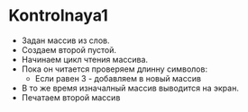 # Kontrolnaya1

- Задан массив из слов. 
- Создаем второй пустой. 
- Начинаем цикл чтения массива. 
- Пока он читается проверяем длинну символов:
   - Если равен 3 - добавляем в новый массив
- В то же время изначалный массив выводится на экран.
- Печатаем второй массив
